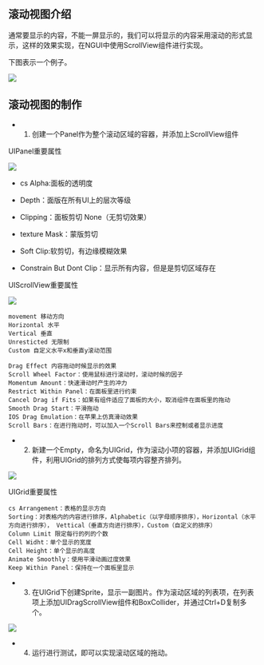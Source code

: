 ## 滚动视图介绍

通常要显示的内容，不能一屏显示的，我们可以将显示的内容采用滚动的形式显示，这样的效果实现，在NGUI中使用ScrollView组件进行实现。

下图表示一个例子。

![](https://nts.newbieol.com/static/k25/02_%E6%B8%B8%E6%88%8F%E5%BC%95%E6%93%8E%E6%A0%B8%E5%BF%83/18_NGUI%E5%A4%8D%E5%90%88%E7%BB%84%E4%BB%B6_%E6%BB%9A%E5%8A%A8%E8%A7%86%E5%9B%BEScrollView/images/20160919192326.jpg)

## 滚动视图的制作

* 1. 创建一个Panel作为整个滚动区域的容器，并添加上ScrollView组件

UIPanel重要属性

![](https://nts.newbieol.com/static/k25/02_%E6%B8%B8%E6%88%8F%E5%BC%95%E6%93%8E%E6%A0%B8%E5%BF%83/18_NGUI%E5%A4%8D%E5%90%88%E7%BB%84%E4%BB%B6_%E6%BB%9A%E5%8A%A8%E8%A7%86%E5%9B%BEScrollView/images/20160919202504.jpg)

* cs Alpha:面板的透明度

* Depth：面版在所有UI上的层次等级

* Clipping：面板剪切 None（无剪切效果）

* texture Mask：蒙版剪切

* Soft Clip:软剪切，有边缘模糊效果

* Constrain But Dont Clip：显示所有内容，但是是剪切区域存在

UIScrollView重要属性

![](https://nts.newbieol.com/static/k25/02_%E6%B8%B8%E6%88%8F%E5%BC%95%E6%93%8E%E6%A0%B8%E5%BF%83/18_NGUI%E5%A4%8D%E5%90%88%E7%BB%84%E4%BB%B6_%E6%BB%9A%E5%8A%A8%E8%A7%86%E5%9B%BEScrollView/images/20160919202943.jpg)

```
movement 移动方向
Horizontal 水平
Vertical 垂直
Unresticted 无限制
Custom 自定义水平x和垂直y滚动范围

Drag Effect 内容拖动时候显示的效果
Scroll Wheel Factor：使用鼠标进行滚动时，滚动时候的因子
Momentum Amount：快速滑动时产生的冲力
Restrict Within Panel：在面板里进行约束
Cancel Drag if Fits：如果有组件适应了面板的大小，取消组件在面板里的拖动
Smooth Drag Start：平滑拖动
IOS Drag Emulation：在苹果上仿真滑动效果
Scroll Bars：在进行拖动时，可以加入一个Scroll Bars来控制或者显示进度
```

* 2. 新建一个Empty，命名为UIGrid，作为滚动小项的容器，并添加UIGrid组件，利用UIGrid的排列方式使每项内容整齐排列。

![](https://nts.newbieol.com/static/k25/02_%E6%B8%B8%E6%88%8F%E5%BC%95%E6%93%8E%E6%A0%B8%E5%BF%83/18_NGUI%E5%A4%8D%E5%90%88%E7%BB%84%E4%BB%B6_%E6%BB%9A%E5%8A%A8%E8%A7%86%E5%9B%BEScrollView/images/20160919203702.jpg)

UIGrid重要属性

```
cs Arrangement：表格的显示方向 
Sorting：对表格内的内容进行排序，Alphabetic（以字母顺序排序），Horizontal（水平方向进行排序）， Vettical（垂直方向进行排序），Custom（自定义的排序） 
Column Limit 限定每行的列的个数 
Cell Widht：单个显示的宽度 
Cell Height：单个显示的高度 
Animate Smoothly：使用平滑动画过度效果 
Keep Within Panel：保持在一个面板里显示 
```

* 3. 在UIGrid下创建Sprite，显示一副图片。作为滚动区域的列表项，在列表项上添加UIDragScrollView组件和BoxCollider，并通过Ctrl+D复制多个。

![](https://nts.newbieol.com/static/k25/02_%E6%B8%B8%E6%88%8F%E5%BC%95%E6%93%8E%E6%A0%B8%E5%BF%83/18_NGUI%E5%A4%8D%E5%90%88%E7%BB%84%E4%BB%B6_%E6%BB%9A%E5%8A%A8%E8%A7%86%E5%9B%BEScrollView/images/20160919202342.jpg)

* 4. 运行进行测试，即可以实现滚动区域的拖动。
